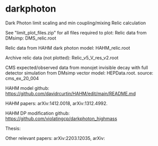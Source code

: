 # darkphoton
Dark Photon limit scaling and min coupling/mixing Relic calculation

See "limit_plot_files.zip" for all files required to plot:
Relic data from DMsimp: DMS_relic.root

Relic data from HAHM dark photon model: HAHM_relic.root

Archive relic data (not plotted): Relic_v5_V_res_v2.root

CMS expected/observed data from monojet invisible decay with full detector simulation from DMsimp vector model: HEPData.root. source: cms_ex_20_004


HAHM model github: https://github.com/davidrcurtin/HAHM/edit/main/README.md

HAHM papers: arXiv:1412.0018, arXiv:1312.4992. 

HAHM DP modification github: https://github.com/violatingcp/darkphoton_highmass

Thesis: 

Other relevant papers: arXiv:2203.12035, arXiv:
